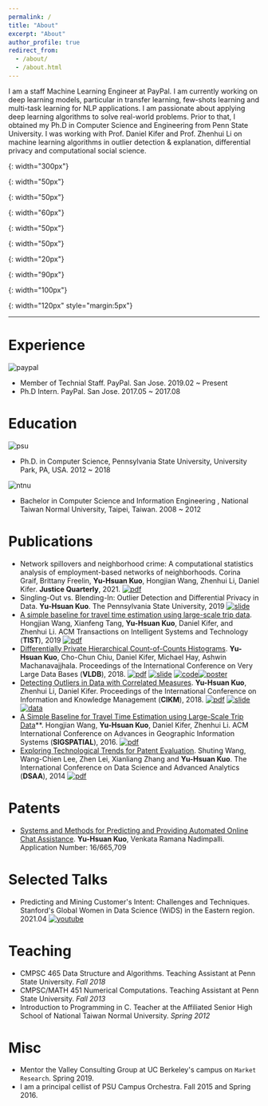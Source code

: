 ```yaml
---
permalink: /
title: "About"
excerpt: "About"
author_profile: true
redirect_from: 
  - /about/
  - /about.html
---
```


<div class="row">
<div id="about" class="left">
I am a staff Machine Learning Engineer at PayPal. I am currently working on deep learning models, particular in transfer learning, few-shots learning and multi-task learning for NLP applications. I am passionate about applying deep learning algorithms to solve real-world problems.  Prior to that, I obtained my Ph.D in Computer Science and Engineering from Penn State University. I was working with Prof. Daniel Kifer and Prof. Zhenhui Li on machine learning algorithms in outlier detection & explanation, differential privacy and computational social science.
</div>
<div id="image" class="right">
<img class="center" width="100%" src="/images/homepage-removebg_crop.png">
</div>
</div>

<style>
.row {
  display: inline-flex;
}

.left {
  flex: 100%;
}

.right {
  flex: 0%;
}

@media screen and (max-width: 768px) {
.row {
   display: block;
}
.center {
  width: 60%;
  margin-left: auto;
  margin-right: auto;
  display: flex;
  justify-content: center;
}

</style>

<script>
const about = document.getElementById('about');

const image = document.getElementById('image');

// ✅ Show hidden DIV on hover
about.addEventListener('mouseover', function handleMouseOver() {
  about.style.flex = '80%';
  image.style.flix= '20%';

  // 👇️ if you used visibility property to hide div
  // hiddenDiv.style.visibility = 'visible';
});

// ✅ (optionally) Hide DIV on mouse out
about.addEventListener('mouseout', function handleMouseOut() {
  about.style.flex = '100%';
  image.style.flix= '0%';

  // 👇️ if you used visibility property to hide div
  // hiddenDiv.style.visibility = 'hidden';
});
</script>

[homepage]: /images/homepage-removebg.png
{: width="300px"}

[pdf]: https://i.imgur.com/n1WLcBI.png
{: width="50px"}

[slide]: https://i.imgur.com/hQPyFHg.png
{: width="50px"}

[poster]: https://i.imgur.com/VNINQ4E.png
{: width="60px"}

[data]: https://i.imgur.com/Et7tJqY.png
{: width="50px"}

[code]: https://i.imgur.com/rMo1TrV.png
{: width="50px"}

[youtube]: https://i.imgur.com/9oPapf2.png
{: width="20px"}

[paypal]: https://i.imgur.com/t7Vpl6o.png
{: width="90px"}

[psu]: https://i.imgur.com/ymfHZg1.png
{: width="100px"}

[ntnu]: https://i.imgur.com/yz3EIhF.png
{: width="120px" style="margin:5px"}

---

Experience
======

![paypal]
* Member of Technial Staff. PayPal. San Jose. 2019.02 ~ Present
* Ph.D Intern. PayPal. San Jose. 2017.05 ~ 2017.08

Education
======

![psu]
* Ph.D. in Computer Science, Pennsylvania State University, University Park, PA, USA. 2012 ~ 2018

![ntnu]
* Bachelor in Computer Science and Information Engineering , National Taiwan Normal University, Taipei, Taiwan. 2008 ~ 2012


Publications
======

* Network spillovers and neighborhood crime: A computational statistics analysis of employment-based networks of neighborhoods. Corina Graif, Brittany Freelin, **Yu-Hsuan Kuo**, Hongjian Wang, Zhenhui Li, Daniel Kifer. **Justice Quarterly**, 2021. [![pdf]
](https://yzk5145.github.io/files/crime.pdf)
* Singling-Out vs. Blending-In: Outlier Detection and Differential Privacy in Data. **Yu-Hsuan Kuo**. The Pennsylvania State University, 2019 [![slide]
](https://yzk5145.github.io/files/thesis_slides_kuo.pdf)
* [A simple baseline for travel time estimation using large-scale trip data](https://dl.acm.org/doi/10.1145/3293317). Hongjian Wang, Xianfeng Tang, **Yu-Hsuan Kuo**, Daniel Kifer, and Zhenhui Li. ACM Transactions on Intelligent Systems and Technology (**TIST**), 2019 [![pdf]](https://dl.acm.org/doi/files/10.1145/3293317)
* [Differentially Private Hierarchical Count-of-Counts Histograms](https://dl.acm.org/doi/10.14778/3236187.3236202). **Yu-Hsuan Kuo**,  Cho-Chun Chiu, Daniel Kifer, Michael Hay, Ashwin Machanavajjhala. Proceedings of the International Conference on Very Large Data Bases (**VLDB**), 2018. [![pdf]](http://www.vldb.org/pvldb/vol11/p1509-kuo.pdf) [![slide]](https://yzk5145.github.io/files/vldb_slides.pdf) [![code]](https://github.com/yzk5145/coco)[![poster]](https://yzk5145.github.io/files/vldb_poster.pdf)
* [Detecting Outliers in Data with Correlated Measures](https://dl.acm.org/doi/10.1145/3269206.3271798). **Yu-Hsuan Kuo**, Zhenhui Li, Daniel Kifer. Proceedings of the International Conference on Information and Knowledge Management (**CIKM**), 2018. [![pdf]](https://dl.acm.org/doi/files/10.1145/3269206.3271798) [![slide]](https://yzk5145.github.io/files/cikm_slides.pdf) [![data]](https://github.com/yzk5145/outlier-detection)
* [A Simple Baseline for Travel Time Estimation using Large-Scale Trip Data](https://dl.acm.org/doi/abs/10.1145/2996913.2996943)**. Hongjian Wang, **Yu-Hsuan Kuo**, Daniel Kifer, Zhenhui Li. ACM International Conference on Advances in Geographic Information Systems (**SIGSPATIAL**), 2016. [![pdf]](https://yzk5145.github.io/files/travel-time.pdf)
* [Exploring Technological Trends for Patent Evaluation](https://ieeexplore.ieee.org/document/7058085). Shuting Wang, Wang-Chien Lee, Zhen Lei, Xianliang Zhang and **Yu-Hsuan Kuo**. The International Conference on Data Science and Advanced Analytics (**DSAA**), 2014 [![pdf]](https://yzk5145.github.io/files/trend.pdf)

Patents
======

* [Systems and Methods for Predicting and Providing Automated Online Chat Assistance](https://patentimages.storage.googleapis.com/e8/7f/9a/3e6c82bafaa878/US20210125025A1.pdf). **Yu-Hsuan Kuo**, Venkata Ramana Nadimpalli. Application Number: 16/665,709

# Selected Talks
* Predicting and Mining Customer's Intent: Challenges and Techniques. Stanford's Global Women in Data Science (WiDS) in the Eastern region. 2021.04 [![youtube]]()



Teaching
======

* CMPSC 465 Data Structure and Algorithms. Teaching Assistant at Penn State University. *Fall 2018*
* CMPSC/MATH 451 Numerical Computations. Teaching Assistant at Penn State University. *Fall 2013*
* Introduction to Programming in C. Teacher at the Affiliated Senior High School of National Taiwan Normal University. *Spring 2012*

Misc
======

* Mentor the Valley Consulting Group at UC Berkeley's campus on ``Market Research``.  Spring 2019.
* I am a principal cellist of PSU Campus Orchestra. Fall 2015 and Spring 2016.
